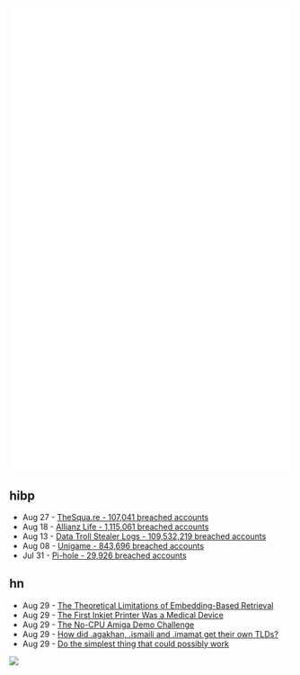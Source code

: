 ![Metrics](https://raw.githubusercontent.com/phixion/phixion/master/metrics.svg)

## hibp

<!--
for https://github.com/phixion/phixion/blob/main/.github/workflows/feeds.yml
-->
<!--START_SECTION:haveibeenpwnd-->
- Aug 27 - [TheSqua.re - 107,041 breached accounts](https://haveibeenpwned.com/Breach/TheSquare)
- Aug 18 - [Allianz Life - 1,115,061 breached accounts](https://haveibeenpwned.com/Breach/AllianzLife)
- Aug 13 - [Data Troll Stealer Logs - 109,532,219 breached accounts](https://haveibeenpwned.com/Breach/DataTrollStealerLogs)
- Aug 08 - [Unigame - 843,696 breached accounts](https://haveibeenpwned.com/Breach/Unigame)
- Jul 31 - [Pi-hole - 29,926 breached accounts](https://haveibeenpwned.com/Breach/ThePi-Hole)
<!--END_SECTION:haveibeenpwnd-->

## hn

<!--
for https://github.com/phixion/phixion/blob/main/.github/workflows/feeds.yml
-->
<!--START_SECTION:hn-->
- Aug 29 - [The Theoretical Limitations of Embedding-Based Retrieval](https://arxiv.org/abs/2508.21038)
- Aug 29 - [The First Inkjet Printer Was a Medical Device](https://spectrum.ieee.org/rune-elmqvist)
- Aug 29 - [The No-CPU Amiga Demo Challenge](https://github.com/askeksa/NoCpuChallenge)
- Aug 29 - [How did .agakhan, .ismaili and .imamat get their own TLDs?](https://data.iana.org/TLD/tlds-alpha-by-domain.txt)
- Aug 29 - [Do the simplest thing that could possibly work](https://www.seangoedecke.com/the-simplest-thing-that-could-possibly-work/)
<!--END_SECTION:hn-->

<!--
for https://yhype.me
-->
![](https://hit.yhype.me/github/profile?user_id=13013670)
